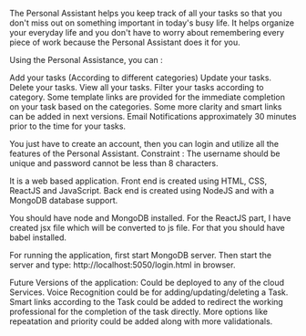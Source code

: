 The Personal Assistant helps you keep track of all your tasks so that you don't miss out on something important in today's busy life. It helps organize your everyday life and you don't have to worry about remembering every piece of work because the Personal Assistant does it for you.

Using the Personal Assistance, you can :

Add your tasks (According to different categories)
Update your tasks.
Delete your tasks.
View all your tasks.
Filter your tasks according to category. 
Some template links are provided for the immediate completion on your task based on the categories. Some more clarity and smart links can be added in next versions.
Email Notifications approximately 30 minutes prior to the time for your tasks.

You just have to create an account, then you can login and utilize all the features of the Personal Assistant. 
Constraint : The username should be unique and password cannot be less than 8 characters.

It is a web based application. Front end is created using HTML, CSS, ReactJS and JavaScript. Back end is created using NodeJS and with a MongoDB database support.

You should have node and MongoDB installed. For the ReactJS part, I have created jsx file which will be converted to js file. For that you should have babel installed.

For running the application, first start MongoDB server. Then start the server and type: http://localhost:5050/login.html in browser.

Future Versions of the application:
Could be deployed to any of the cloud Services.
Voice Recognition could be  for adding/updating/deleting a Task. 
Smart links according to the Task could be added to redirect the working professional for the completion of the task directly.
More options like repeatation and priority could be added along with more validationals.

